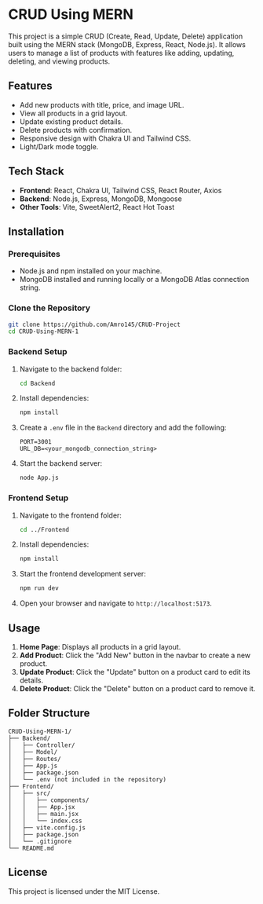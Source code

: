 # CRUD Using MERN

This project is a simple CRUD (Create, Read, Update, Delete) application built using the MERN stack (MongoDB, Express, React, Node.js). It allows users to manage a list of products with features like adding, updating, deleting, and viewing products.

## Features

- Add new products with title, price, and image URL.
- View all products in a grid layout.
- Update existing product details.
- Delete products with confirmation.
- Responsive design with Chakra UI and Tailwind CSS.
- Light/Dark mode toggle.

## Tech Stack

- **Frontend**: React, Chakra UI, Tailwind CSS, React Router, Axios
- **Backend**: Node.js, Express, MongoDB, Mongoose
- **Other Tools**: Vite, SweetAlert2, React Hot Toast

## Installation

### Prerequisites

- Node.js and npm installed on your machine.
- MongoDB installed and running locally or a MongoDB Atlas connection string.

### Clone the Repository

```bash
git clone https://github.com/Amro145/CRUD-Project
cd CRUD-Using-MERN-1
```

### Backend Setup

1. Navigate to the backend folder:
   ```bash
   cd Backend
   ```

2. Install dependencies:
   ```bash
   npm install
   ```

3. Create a `.env` file in the `Backend` directory and add the following:
   ```
   PORT=3001
   URL_DB=<your_mongodb_connection_string>
   ```

4. Start the backend server:
   ```bash
   node App.js
   ```

### Frontend Setup

1. Navigate to the frontend folder:
   ```bash
   cd ../Frontend
   ```

2. Install dependencies:
   ```bash
   npm install
   ```

3. Start the frontend development server:
   ```bash
   npm run dev
   ```

4. Open your browser and navigate to `http://localhost:5173`.

## Usage

1. **Home Page**: Displays all products in a grid layout.
2. **Add Product**: Click the "Add New" button in the navbar to create a new product.
3. **Update Product**: Click the "Update" button on a product card to edit its details.
4. **Delete Product**: Click the "Delete" button on a product card to remove it.

## Folder Structure

```
CRUD-Using-MERN-1/
├── Backend/
│   ├── Controller/
│   ├── Model/
│   ├── Routes/
│   ├── App.js
│   ├── package.json
│   └── .env (not included in the repository)
├── Frontend/
│   ├── src/
│   │   ├── components/
│   │   ├── App.jsx
│   │   ├── main.jsx
│   │   └── index.css
│   ├── vite.config.js
│   ├── package.json
│   └── .gitignore
└── README.md
```

## License

This project is licensed under the MIT License.
